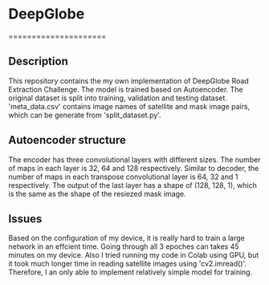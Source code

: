 # DeepGlobe
=====================

## Description

This repository contains the my own implementation of DeepGlobe Road Extraction Challenge. The model is trained based on Autoencoder. The original dataset is split into training, validation and testing dataset. 'meta_data.csv' contains image names of satellite and mask image pairs, which can be generate from 'split_dataset.py'.

## Autoencoder structure


The encoder has three convolutional layers with different sizes. The number of maps in each layer is 32, 64 and 128 respectively. Similar to decoder, the number of maps in each transpose convolutional layer is 64, 32 and 1 respectively. The output of the last layer has a shape of (128, 128, 1), which is the same as the shape of the resiezed mask image.
## Issues
Based on the configuration of my device, it is really hard to train a large network in an effcient time. Going through all 3 epoches can takes 45 minutes on my device. Also I tried running my code in Colab using GPU, but it took much longer time in reading satellite images using 'cv2.imread()'. Therefore, I an only able to implement relatively simple model for training. 
